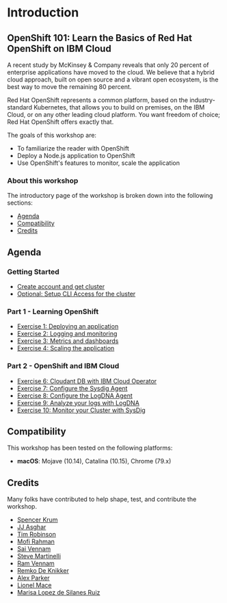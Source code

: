 # Introduction

## OpenShift 101: Learn the Basics of Red Hat OpenShift on IBM Cloud

A recent study by McKinsey & Company reveals that only 20 percent of enterprise applications have moved to the cloud. We believe that a hybrid cloud approach, built on open source and a vibrant open ecosystem, is the best way to move the remaining 80 percent.

Red Hat OpenShift represents a common platform, based on the industry-standard Kubernetes, that allows you to build on premises, on the IBM Cloud, or on any other leading cloud platform. You want freedom of choice; Red Hat OpenShift offers exactly that.

The goals of this workshop are:

* To familiarize the reader with OpenShift
* Deploy a Node.js application to OpenShift
* Use OpenShift's features to monitor, scale the application

### About this workshop

The introductory page of the workshop is broken down into the following sections:

* [Agenda](./#agenda)
* [Compatibility](./#compatibility)
* [Credits](./#credits)

## Agenda

### Getting Started
* [Create account and get cluster](getting-started/get_started.md)
* [Optional: Setup CLI Access for the cluster](getting-started/setup_cli.md)

### Part 1 - Learning OpenShift
* [Exercise 1: Deploying an application](part1-learn_openshift/exercise-1.md)
* [Exercise 2: Logging and monitoring](part1-learn_openshift/exercise-2.md)
* [Exercise 3: Metrics and dashboards](part1-learn_openshift/exercise-3.md)
* [Exercise 4: Scaling the application](part1-learn_openshift/exercise-4.md)

### Part 2 - OpenShift and IBM Cloud
* [Exercise 6: Cloudant DB with IBM Cloud Operator](part2-openshift_ibmcloud/exercise-6.md)
* [Exercise 7: Configure the Sysdig Agent](part2-openshift_ibmcloud/exercise-7.md)
* [Exercise 8: Configure the LogDNA Agent](part2-openshift_ibmcloud/exercise-8.md)
* [Exercise 9: Analyze your logs with LogDNA](part2-openshift_ibmcloud/exercise-9.md)
* [Exercise 10: Monitor your Cluster with SysDig](part2-openshift_ibmcloud/exercise-10.md)

## Compatibility

This workshop has been tested on the following platforms:

* **macOS**: Mojave \(10.14\), Catalina \(10.15\), Chrome \(79.x\)

## Credits

Many folks have contributed to help shape, test, and contribute the workshop.

* [Spencer Krum](https://github.com/nibalizer)
* [JJ Asghar](https://github.com/jjasghar)
* [Tim Robinson](https://github.com/timroster)
* [Mofi Rahman](https://github.com/moficodes)
* [Sai Vennam](https://github.com/svennam92)
* [Steve Martinelli](https://github.com/stevemar)
* [Ram Vennam](https://github.com/rvennam)
* [Remko De Knikker](https://github.com/remkohdev)
* [Alex Parker](https://github.com/ajp-io)
* [Lionel Mace](https://github.com/lionelmace)
* [Marisa Lopez de Silanes Ruiz](https://github.com/lopezdsr)

